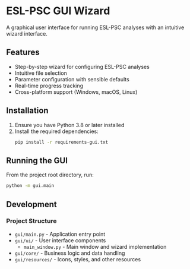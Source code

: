 # ESL-PSC GUI Wizard

A graphical user interface for running ESL-PSC analyses with an intuitive wizard interface.

## Features

- Step-by-step wizard for configuring ESL-PSC analyses
- Intuitive file selection
- Parameter configuration with sensible defaults
- Real-time progress tracking
- Cross-platform support (Windows, macOS, Linux)

## Installation

1. Ensure you have Python 3.8 or later installed
2. Install the required dependencies:
   ```bash
   pip install -r requirements-gui.txt
   ```

## Running the GUI

From the project root directory, run:

```bash
python -m gui.main
```

## Development

### Project Structure

- `gui/main.py` - Application entry point
- `gui/ui/` - User interface components
  - `main_window.py` - Main window and wizard implementation
- `gui/core/` - Business logic and data handling
- `gui/resources/` - Icons, styles, and other resources

